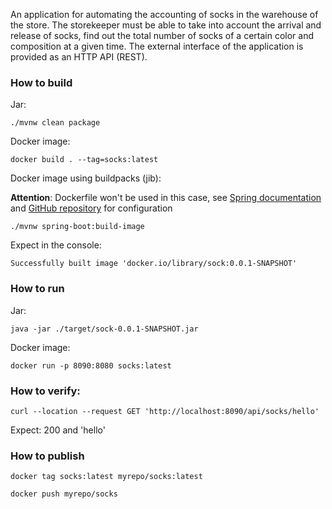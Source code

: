 An application for automating the accounting of socks in the warehouse of the store. 
The storekeeper must be able to take into account the arrival and release of socks, find out the total number of socks of a certain color and composition at a given time. 
The external interface of the application is provided as an HTTP API (REST).


### How to build

Jar:
```shell
./mvnw clean package
```

Docker image:
```shell
docker build . --tag=socks:latest
```

Docker image using buildpacks (jib):

**Attention**: Dockerfile won't be used in this case, see
[Spring documentation](https://docs.spring.io/spring-boot/docs/current/maven-plugin/reference/htmlsingle/#build-image) and [GitHub repository](https://github.com/spring-projects/spring-boot/tree/master/spring-boot-project/spring-boot-tools/spring-boot-maven-plugin) for configuration
```shell
./mvnw spring-boot:build-image
```

Expect in the console:
```shell
Successfully built image 'docker.io/library/sock:0.0.1-SNAPSHOT'
```

### How to run

Jar:
```shell
java -jar ./target/sock-0.0.1-SNAPSHOT.jar
```

Docker image:
```shell
docker run -p 8090:8080 socks:latest
```

### How to verify:

```shell
curl --location --request GET 'http://localhost:8090/api/socks/hello'
```

Expect: 200 and 'hello'

### How to publish

```shell
docker tag socks:latest myrepo/socks:latest

docker push myrepo/socks
```
